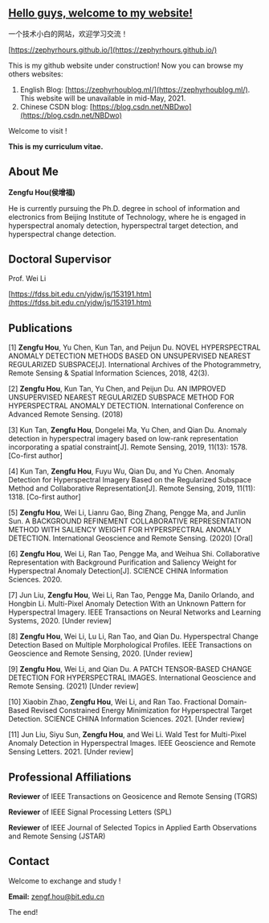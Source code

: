 ## [Hello guys, welcome to my website!](https://zephyrhours.github.io/)

一个技术小白的网站，欢迎学习交流！

[https://zephyrhours.github.io/](https://zephyrhours.github.io/)

This is my github website under construction! Now you can browse my others websites:

1. English Blog: [https://zephyrhoublog.ml/](https://zephyrhoublog.ml/). This website will be unavailable in mid-May, 2021.
2. Chinese CSDN blog: [https://blog.csdn.net/NBDwo](https://blog.csdn.net/NBDwo)

Welcome to visit !


**This is my curriculum vitae.**

## About Me

**Zengfu Hou(侯增福)**

He is currently pursuing the Ph.D. degree in school of information and electronics from Beijing Institute of Technology, where he is engaged in hyperspectral anomaly detection, hyperspectral target detection, and hyperspectral change detection.


## Doctoral Supervisor

Prof. Wei Li

[https://fdss.bit.edu.cn/yjdw/js/153191.htm](https://fdss.bit.edu.cn/yjdw/js/153191.htm)

## Publications 

[1] **Zengfu Hou**, Yu Chen, Kun Tan, and Peijun Du. NOVEL HYPERSPECTRAL ANOMALY DETECTION METHODS BASED ON UNSUPERVISED NEAREST REGULARIZED SUBSPACE[J]. International Archives of the Photogrammetry, Remote Sensing & Spatial Information Sciences, 2018, 42(3).


[2] **Zengfu Hou**, Kun Tan, Yu Chen, and Peijun Du. AN IMPROVED UNSUPERVISED NEAREST REGULARIZED SUBSPACE METHOD FOR HYPERSPECTRAL ANOMALY DETECTION. International Conference on Advanced Remote Sensing. (2018)


[3] Kun Tan, **Zengfu Hou**, Dongelei Ma, Yu Chen, and Qian Du. Anomaly detection in hyperspectral imagery based on low-rank representation incorporating a spatial constraint[J]. Remote Sensing, 2019, 11(13): 1578. [Co-first author]


[4] Kun Tan, **Zengfu Hou**, Fuyu Wu, Qian Du, and Yu Chen. Anomaly Detection for Hyperspectral Imagery Based on the Regularized Subspace Method and Collaborative Representation[J]. Remote Sensing, 2019, 11(11): 1318. [Co-first author]


[5] **Zengfu Hou**, Wei Li, Lianru Gao, Bing Zhang, Pengge Ma, and Junlin Sun. A BACKGROUND REFINEMENT COLLABORATIVE REPRESENTATION METHOD WITH SALIENCY WEIGHT FOR HYPERSPECTRAL ANOMALY DETECTION. International Geoscience and Remote Sensing. (2020) [Oral]


[6] **Zengfu Hou**, Wei Li, Ran Tao, Pengge Ma, and Weihua Shi. Collaborative Representation with Background Purification and Saliency Weight for Hyperspectral Anomaly Detection[J]. SCIENCE CHINA Information Sciences. 2020.


[7] Jun Liu, **Zengfu Hou**, Wei Li, Ran Tao, Pengge Ma, Danilo Orlando, and Hongbin Li. Multi-Pixel Anomaly Detection With an Unknown Pattern for Hyperspectral Imagery.  IEEE Transactions on Neural Networks and Learning Systems, 2020. [Under review]

[8] **Zengfu Hou**, Wei Li, Lu Li, Ran Tao, and Qian Du. Hyperspectral Change Detection Based on Multiple Morphological Profiles.  IEEE Transactions on Geoscience and Remote Sensing, 2020. [Under review]

[9] **Zengfu Hou**, Wei Li, and Qian Du. A PATCH TENSOR-BASED CHANGE DETECTION FOR HYPERSPECTRAL IMAGES. International Geoscience and Remote Sensing. (2021) [Under review]

[10] Xiaobin Zhao, **Zengfu Hou**, Wei Li, and Ran Tao. Fractional Domain-Based Revised Constrained Energy Minimization for Hyperspectral Target Detection. SCIENCE CHINA Information Sciences. 2021. [Under review]

[11] Jun Liu, Siyu Sun, **Zengfu Hou**, and Wei Li. Wald Test for Multi-Pixel Anomaly Detection in Hyperspectral Images. IEEE Geoscience and Remote Sensing Letters. 2021. [Under review]



## Professional Affiliations

**Reviewer** of IEEE Transactions on Geosicence and Remote Sensing (TGRS)

**Reviewer** of IEEE  Signal Processing Letters (SPL)

**Reviewer** of IEEE Journal of Selected Topics in Applied Earth Observations and Remote Sensing (JSTAR)

## Contact

Welcome to exchange and study !

**Email:** zengf.hou@bit.edu.cn

The end!

